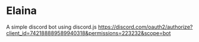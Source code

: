 # Elaina
A simple discord bot using discord.js
https://discord.com/oauth2/authorize?client_id=742188889589940318&permissions=223232&scope=bot
